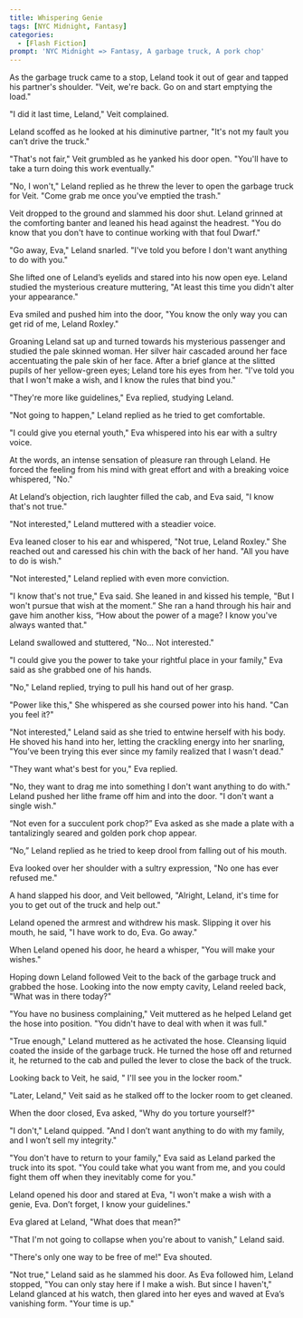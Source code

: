```yaml
---
title: Whispering Genie
tags: [NYC Midnight, Fantasy]
categories:
  - [Flash Fiction]
prompt: 'NYC Midnight => Fantasy, A garbage truck, A pork chop'
---
```

As the garbage truck came to a stop, Leland took it out of gear and tapped his partner's shoulder. "Veit, we're back. Go on and start emptying the load."

"I did it last time, Leland," Veit complained.

Leland scoffed as he looked at his diminutive partner, "It's not my fault you can’t drive the truck."

"That's not fair," Veit grumbled as he yanked his door open. "You'll have to take a turn doing this work eventually."

"No, I won't," Leland replied as he threw the lever to open the garbage truck for Veit. "Come grab me once you've emptied the trash.<!-- more -->"

Veit dropped to the ground and slammed his door shut. Leland grinned at the comforting banter and leaned his head against the headrest. "You do know that you don't have to continue working with that foul Dwarf."

"Go away, Eva," Leland snarled. "I've told you before I don't want anything to do with you."

She lifted one of Leland’s eyelids and stared into his now open eye. Leland studied the mysterious creature muttering, "At least this time you didn't alter your appearance."

Eva smiled and pushed him into the door, "You know the only way you can get rid of me, Leland Roxley."

Groaning Leland sat up and turned towards his mysterious passenger and studied the pale skinned woman. Her silver hair cascaded around her face accentuating the pale skin of her face.  After a brief glance at the slitted pupils of her yellow-green eyes; Leland tore his eyes from her.  "I've told you that I won't make a wish, and I know the rules that bind you."

"They're more like guidelines," Eva replied, studying Leland.

"Not going to happen," Leland replied as he tried to get comfortable.

"I could give you eternal youth," Eva whispered into his ear with a sultry voice.

At the words, an intense sensation of pleasure ran through Leland. He forced the feeling from his mind with great effort and with a breaking voice whispered, "No."

At Leland’s objection, rich laughter filled the cab, and Eva said, "I know that's not true."

"Not interested," Leland muttered with a steadier voice.

Eva leaned closer to his ear and whispered, "Not true, Leland Roxley." She reached out and caressed his chin with the back of her hand. "All you have to do is wish."

"Not interested," Leland replied with even more conviction.

"I know that's not true," Eva said. She leaned in and kissed his temple, "But I won't pursue that wish at the moment.”  She ran a hand through his hair and gave him another kiss, “How about the power of a mage? I know you've always wanted that."

Leland swallowed and stuttered, "No... Not interested."

"I could give you the power to take your rightful place in your family," Eva said as she grabbed one of his hands.

"No," Leland replied, trying to pull his hand out of her grasp.

"Power like this," She whispered as she coursed power into his hand. "Can you feel it?"

"Not interested," Leland said as she tried to entwine herself with his body. He shoved his hand into her, letting the crackling energy into her snarling, "You’ve been trying this ever since my family realized that I wasn't dead."

"They want what's best for you," Eva replied.

"No, they want to drag me into something I don't want anything to do with." Leland pushed her lithe frame off him and into the door. "I don't want a single wish."

“Not even for a succulent pork chop?” Eva asked as she made a plate with a tantalizingly seared and golden pork chop appear.

“No,” Leland replied as he tried to keep drool from falling out of his mouth.

Eva looked over her shoulder with a sultry expression, "No one has ever refused me."

A hand slapped his door, and Veit bellowed, "Alright, Leland, it's time for you to get out of the truck and help out."

Leland opened the armrest and withdrew his mask. Slipping it over his mouth, he said, "I have work to do, Eva.  Go away."

When Leland opened his door, he heard a whisper, "You will make your wishes."

Hoping down Leland followed Veit to the back of the garbage truck and grabbed the hose. Looking into the now empty cavity, Leland reeled back, "What was in there today?"

"You have no business complaining," Veit muttered as he helped Leland get the hose into position. "You didn't have to deal with when it was full."

"True enough," Leland muttered as he activated the hose. Cleansing liquid coated the inside of the garbage truck. He turned the hose off and returned it, he returned to the cab and pulled the lever to close the back of the truck.

Looking back to Veit, he said, " I'll see you in the locker room."

"Later, Leland," Veit said as he stalked off to the locker room to get cleaned.

When the door closed, Eva asked, "Why do you torture yourself?"

"I don't," Leland quipped. "And I don’t want anything to do with my family, and I won’t sell my integrity."

"You don't have to return to your family," Eva said as Leland parked the truck into its spot. "You could take what you want from me, and you could fight them off when they inevitably come for you."

Leland opened his door and stared at Eva, "I won't make a wish with a genie, Eva.  Don’t forget, I know your guidelines."

Eva glared at Leland, "What does that mean?"

"That I'm not going to collapse when you're about to vanish," Leland said.

"There's only one way to be free of me!" Eva shouted.

"Not true," Leland said as he slammed his door. As Eva followed him, Leland stopped, "You can only stay here if I make a wish. But since I haven't," Leland glanced at his watch, then glared into her eyes and waved at Eva’s vanishing form. "Your time is up."